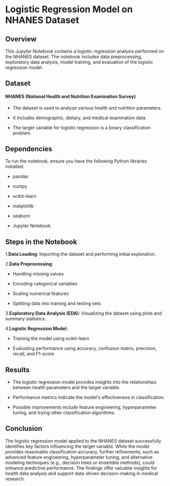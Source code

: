 # Logistic Regression Model on NHANES Dataset

## Overview
This Jupyter Notebook contains a logistic regression analysis performed on the NHANES dataset. The notebook includes data preprocessing, exploratory data analysis, model training, and evaluation of the logistic regression model.

## Dataset

#### NHANES (National Health and Nutrition Examination Survey)

- The dataset is used to analyze various health and nutrition parameters.

- It includes demographic, dietary, and medical examination data.

- The target variable for logistic regression is a binary classification problem.
## Dependencies

To run the notebook, ensure you have the following Python libraries installed:

- pandas

- numpy

- scikit-learn

- matplotlib

- seaborn

- Jupyter Notebook

## Steps in the Notebook

1.**Data Loading**: Importing the dataset and performing initial exploration.

2.**Data Preprocessing**:

- Handling missing values

- Encoding categorical variables

- Scaling numerical features

- Splitting data into training and testing sets

3.**Exploratory Data Analysis (EDA)**: Visualizing the dataset using plots and summary statistics.

4.**Logistic Regression Model:**

- Training the model using scikit-learn

- Evaluating performance using accuracy, confusion matrix, precision, recall, and F1-score

## Results

- The logistic regression model provides insights into the relationships between health parameters and the target variable.

- Performance metrics indicate the model's effectiveness in classification.

- Possible improvements include feature engineering, hyperparameter tuning, and trying other classification algorithms.

## Conclusion

The logistic regression model applied to the NHANES dataset successfully identifies key factors influencing the target variable. While the model provides reasonable classification accuracy, further refinements, such as advanced feature engineering, hyperparameter tuning, and alternative modeling techniques (e.g., decision trees or ensemble methods), could enhance predictive performance. The findings offer valuable insights for health data analysis and support data-driven decision-making in medical research.



